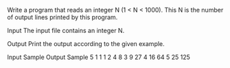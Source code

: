 Write a program that reads an integer N (1 < N < 1000). This N is the number of output lines printed by this program.

Input
The input file contains an integer N.

Output
Print the output according to the given example.

Input Sample	Output Sample
5               1 1 1
                2 4 8
                3 9 27
                4 16 64
                5 25 125

